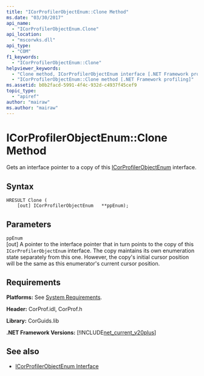 ```yaml
---
title: "ICorProfilerObjectEnum::Clone Method"
ms.date: "03/30/2017"
api_name: 
  - "ICorProfilerObjectEnum.Clone"
api_location: 
  - "mscorwks.dll"
api_type: 
  - "COM"
f1_keywords: 
  - "ICorProfilerObjectEnum::Clone"
helpviewer_keywords: 
  - "Clone method, ICorProfilerObjectEnum interface [.NET Framework profiling]"
  - "ICorProfilerObjectEnum::Clone method [.NET Framework profiling]"
ms.assetid: b0b2facd-5991-4f4c-932d-c4937f45cef9
topic_type: 
  - "apiref"
author: "mairaw"
ms.author: "mairaw"
---
```

# ICorProfilerObjectEnum::Clone Method
Gets an interface pointer to a copy of this [ICorProfilerObjectEnum](../../../../docs/framework/unmanaged-api/profiling/icorprofilerobjectenum-interface.md) interface.  
  
## Syntax  
  
```  
HRESULT Clone (  
    [out] ICorProfilerObjectEnum   **ppEnum);  
```  
  
## Parameters  
 `ppEnum`  
 [out] A pointer to the interface pointer that in turn points to the copy of this `ICorProfilerObjectEnum` interface. The copy maintains its own enumeration state separately from this one. However, the copy's initial cursor position will be the same as this enumerator's current cursor position.  
  
## Requirements  
 **Platforms:** See [System Requirements](../../../../docs/framework/get-started/system-requirements.md).  
  
 **Header:** CorProf.idl, CorProf.h  
  
 **Library:** CorGuids.lib  
  
 **.NET Framework Versions:** [!INCLUDE[net_current_v20plus](../../../../includes/net-current-v20plus-md.md)]  
  
## See also
- [ICorProfilerObjectEnum Interface](../../../../docs/framework/unmanaged-api/profiling/icorprofilerobjectenum-interface.md)
